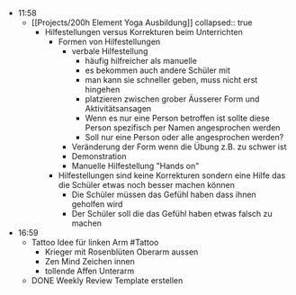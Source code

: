 - 11:58
	- [[Projects/200h Element Yoga Ausbildung]]
	  collapsed:: true
		- Hilfestellungen versus Korrekturen beim Unterrichten
			- Formen von Hilfestellungen
				- verbale Hilfestellung
					- häufig hilfreicher als manuelle
					- es bekommen auch andere Schüler mit
					- man kann sie schneller geben, muss nicht erst hingehen
					- platzieren zwischen grober Äusserer Form und Aktivitätsansagen
					- Wenn es nur eine Person betroffen ist sollte diese Person spezifisch per Namen angesprochen werden
					- Soll nur eine Person oder alle angesprochen werden?
				- Veränderung der Form wenn die Übung z.B. zu schwer ist
				- Demonstration
				- Manuelle Hilfestellung "Hands on"
			- Hilfestellungen sind keine Korrekturen sondern eine Hilfe das die Schüler etwas noch besser machen können
				- Die Schüler müssen das Gefühl haben dass ihnen geholfen wird
				- Der Schüler soll die das Gefühl haben etwas falsch zu machen
- 16:59
	- Tattoo Idee für linken Arm #Tattoo
		- Krieger mit Rosenblüten Oberarm aussen
		- Zen Mind Zeichen innen
		- tollende Affen Unterarm
	- DONE Weekly Review Template erstellen